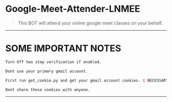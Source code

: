 # Google-Meet-Attender-LNMEE

> This BOT will attend your online google meet classes on your behalf.
---

# SOME IMPORTANT NOTES
```sh
Turn Off two step verification if enabled.

Dont use your primary gmail account.

First run get_cookie.py and get your gmail account cookies. ( NECESSARY i repeat it is NECESSARY )

Dont share these cookies with anyone.

```
---
